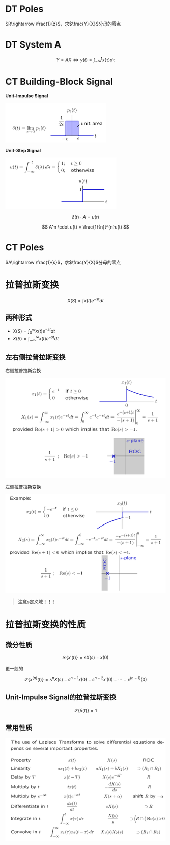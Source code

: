 # DT Poles

$R\rightarrow \frac{1}{z}$，求$\frac{Y}{X}$分母的零点

# DT System A

$$
Y = AX \Leftrightarrow y(t) = \int_{-\infty}^{t}x(\tau)d\tau
$$

# CT Building-Block Signal

**Unit-Impulse Signal**

![alt text](image.png)

**Unit-Step Signal**

![alt text](image-1.png)

$$
\delta(t) \cdot A = u(t) 
$$

$$
A^n \cdot u(t) = \frac{1}{n}t^{n}u(t)
$$

# CT Poles

$A\rightarrow \frac{1}{s}$，求$\frac{Y}{X}$分母的零点

# 拉普拉斯变换

$$
X(S) = \int x(t)e^{-st}dt
$$

## 两种形式

- $X(S) = \int_0^\infty x(t)e^{-st}dt$
- $X(S) = \int_{-\infty}^\infty x(t)e^{-st}dt$

## 左右侧拉普拉斯变换

右侧拉普拉斯变换

![alt text](image-3.png)

左侧拉普拉斯变换

![alt text](image-4.png)

> **注意s定义域！！！**

# 拉普拉斯变换的性质

## 微分性质

$$
\mathcal{L}\{x'(t)\} = sX(s) - x(0)
$$

更一般的

$$
\mathcal{L}\{x^{(n)}(t)\} = s^nX(s) - s^{n-1}x(0) - s^{n-2}x'(0) - \cdots - x^{(n-1)}(0)
$$

## Unit-Impulse Signal的拉普拉斯变换

$$
\mathcal{L}\{\delta(t)\} = 1
$$

## 常用性质

![alt text](image-5.png)